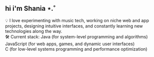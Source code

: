 ## hi i'm Shania ⋆.˚ <br/>
💡 I love experimenting with music tech, working on niche web and app projects, designing intuitive interfaces, and constantly learning new technologies along the way.<br/>
🛠️ Current stack:
Java (for system-level programming and algorithms)<br/>
JavaScript (for web apps, games, and dynamic user interfaces)<br/>
C (for low-level systems programming and performance optimization) <br/>
